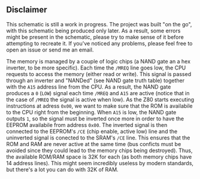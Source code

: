 ## Disclaimer

This schematic is still a work in progress. The project was built "on the go", with this schematic being produced only later. As a result, some errors might be present in the schematic, please try to make sense of it before attempting to recreate it. If you've noticed any problems, please feel free to open an issue or send me an email.

The memory is managed by a couple of logic chips (a NAND gate an a hex inverter, to be more specific). Each time the `/MREQ` line goes low, the CPU requests to access the memory (either read or write). This signal is passed through an inverter and "NANDed" (see NAND gate truth table) together with the `A15` address line from the CPU. As a result, the NAND gate produces a `0` (`LOW`) signal each time `/MREQ` and `A15` are active (notice that in the case of `/MREQ` the signal is active when low). 
As the Z80 starts executing instructions at adress `0x00`, we want to make sure that the ROM is availabile to the CPU right from the beginning. When `A15` is low, the NAND gate outputs `1`, so the signal must be inverted once more in order to have the EEPROM availabile from address `0x00`. The inverted signal is then connected to the EEPROM's `/CE` (chip enable, active low) line and the uninverted signal is conected to the SRAM's `/CE` line. This ensures that the ROM and RAM are never active at the same time (bus conficts must be avoided since they could lead to the memory chips being destroyed). 
Thus, the available ROM/RAM space is 32K for each (as both memory chips have 14 address lines). This might seem incredibly useless by modern standards, but there's a lot you can do with 32K of RAM.
